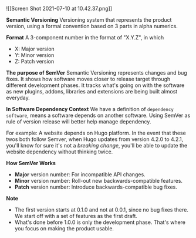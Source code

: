 ![[Screen Shot 2021-07-10 at 10.42.37.png]]

**Semantic Versioning**
Versioning system that represents the product version, using a formal convention based on 3 parts in alpha numerics. 

**Format**
A 3-component number in the format of "X.Y.Z", in which
- X: Major version
- Y: Minor version
- Z: Patch version
	
**The purpose of SemVer**
Semantic Versioning represents changes and bug fixes. It shows how software moves closer to release target through different development phases. 
It tracks what's going on with the software as new plugins, addons, libraries and extensions are being built almost everyday.  

**In Software Dependency Context**
We have a definition of `dependency software`, means a software depends on another software. Using SemVer as rule of version release will better help manage dependency. 

For example: 
A website depends on Hugo platform. In the event that these twos both follow Semver, when Hugo updates from version 4.2.0 to 4.2.1, you'll know for sure it's not a *breaking change*, you'll be able to update the website dependency without thinking twice. 

**How SemVer Works** 
- **Major** version number: For incompatible API changes. 
- **Minor** version number: Roll-out new backwards-compatible features. 
- **Patch** version number: Introduce backwards-compatible bug fixes.

**Note** 
-   The first version starts at 0.1.0 and not at 0.0.1, since no bug fixes there.  We start off with a set of features as the first draft.
-   What's done before 1.0.0 is only the development phase. That's where you focus on making the product usable. 